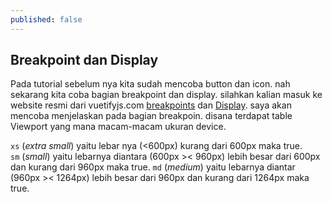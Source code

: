 ```yaml
---
published: false
---
```

## Breakpoint dan Display

Pada tutorial sebelum nya kita sudah mencoba button dan icon. nah sekarang kita coba bagian breakpoint dan display. silahkan kalian masuk ke website resmi dari vuetifyjs.com [breakpoints](https://vuetifyjs.com/en/framework/breakpoints#breakpoints) dan [Display](https://vuetifyjs.com/en/framework/display#visibility). saya akan mencoba menjelaskan pada bagian breakpoin. disana terdapat table Viewport yang mana macam-macam ukuran device. 

> 
``xs`` (_extra small_) yaitu lebar nya (<600px) kurang dari 600px maka true.  
``sm`` (_small_) yaitu lebarnya diantara (600px >< 960px) lebih besar dari 600px dan kurang dari 960px maka true.
``md`` (_medium_) yaitu lebarnya diantar (960px >< 1264px) lebih besar dari 960px dan kurang dari 1264px maka true.

